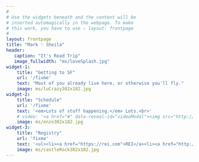 ```yaml
---
#
# Use the widgets beneath and the content will be
# inserted automagically in the webpage. To make
# this work, you have to use › layout: frontpage
#
layout: frontpage
title: "Mark ♡ Sheila"
header:
   caption: "It's Road Trip"
   image_fullwidth: "ms/loveSplash.jpg"
widget-1:
    title: "Getting to SF"
    url: '/fixme'
    text: "Most of you already live here, or otherwise you'll fly."
    image: ms/luCrazy302x182.jpg
widget-2:
    title: "Schedule"
    url: '/fixme'
    text: '<em>Lots of stuff happening.</em> Lots.<br>'
    # video: '<a href="#" data-reveal-id="videoModal"><img src="http://phlow.github.io/feeling-responsive/images/start-video-feeling-responsive-302x182.jpg" width="302" height="182" alt=""></a>'
    image: ms/enzo302x182.jpg
widget-3:
    title: "Registry"
    url: 'fixme'
    text: '<ul><li><a href="https://rei.com">REI</a><li><a href="http://www.amazon.com/registry/wedding/18PJAUXQVGHSJ">Amazon</a>'
    image: ms/castleRock302x182.jpg
---
```



<div id="" class="" data-reveal="">
  </div>